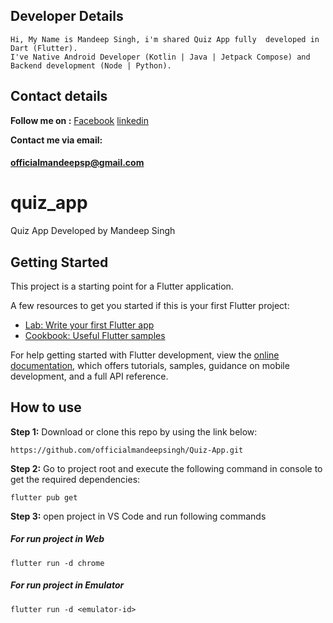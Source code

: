 ## Developer Details

```
Hi, My Name is Mandeep Singh, i'm shared Quiz App fully  developed in Dart (Flutter).
I've Native Android Developer (Kotlin | Java | Jetpack Compose) and Backend development (Node | Python).
```

## Contact details

**Follow me on :** [Facebook](https://facebook.com/mandeepsinghpurwa/)
[linkedin](https://in.linkedin.com/in/mandeepsinghpurwa)

**Contact me via email:**

#### officialmandeepsp@gmail.com

# quiz_app

Quiz App
Developed by Mandeep Singh

## Getting Started

This project is a starting point for a Flutter application.

A few resources to get you started if this is your first Flutter project:

- [Lab: Write your first Flutter app](https://docs.flutter.dev/get-started/codelab)
- [Cookbook: Useful Flutter samples](https://docs.flutter.dev/cookbook)

For help getting started with Flutter development, view the
[online documentation](https://docs.flutter.dev/), which offers tutorials,
samples, guidance on mobile development, and a full API reference.

## How to use

**Step 1:**
Download or clone this repo by using the link below:

```
https://github.com/officialmandeepsingh/Quiz-App.git
```

**Step 2:**
Go to project root and execute the following command in console to get the required dependencies:

```
flutter pub get
```

**Step 3:**
open project in VS Code and run following commands

##### For run project in Web

```
flutter run -d chrome
```

##### For run project in Emulator

```
flutter run -d <emulator-id>
```
